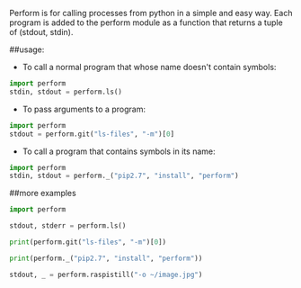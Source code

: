 Perform is for calling processes from python in a simple and easy way.  Each program is added to the perform module as a function that returns a tuple of (stdout, stdin).

##usage:
- To call a normal program that whose name doesn't contain symbols:

```python
import perform
stdin, stdout = perform.ls()
```

- To pass arguments to a program:

```python
import perform
stdout = perform.git("ls-files", "-m")[0]
```

- To call a program that contains symbols in its name:

```python
import perform
stdin, stdout = perform._("pip2.7", "install", "perform")
```

##more examples

```python
import perform

stdout, stderr = perform.ls()

print(perform.git("ls-files", "-m")[0])

print(perform._("pip2.7", "install", "perform"))

stdout, _ = perform.raspistill("-o ~/image.jpg")
```

